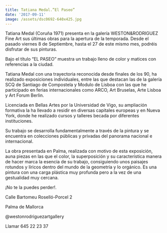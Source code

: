 ```yaml
---
title: Tatiana Medal.”El Paseo”
date: '2017-09-11'
image: /assets/dsc0692-640x425.jpg
---
```

Tatiana Medal (Coruña 1971) presenta en la galería WESTON&RODRIGUEZ Fine Art sus últimas obras para la apertura de la temporada. Desde el pasado viernes 8 de Septiembre, hasta el 27 de este mismo mes, podréis disfrutar de sus pinturas.



Bajo el título “EL PASEO” muestra un trabajo lleno de color y matices con referencias a la ciudad.



Tatiana Medal  con una trayectoria reconocida desde finales de los 90, ha realizado exposiciones individuales, entre las que destacan las de la galería SCQ de Santiago de Compostela y Modulo de Lisboa con las que he participado en ferias internacionales como ARCO, Art Bruselas, Arte Lisboa y Art Forum Berlin.



Licenciada en Bellas Artes por la Universidad de Vigo, su ampliación formativa la ha llevado a residir en diversas capitales europeas y en Nueva York, donde he realizado cursos y talleres becada por diferentes instituciones.



Su trabajo se desarrolla fundamentalmente a través de la pintura y se encuentra en colecciones públicas y privadas del panorama nacional e internacional.



La obra presentada en Palma, realizada con motivo de esta exposición, auna piezas en las que el color, la superposición y su característica manera de hacer marca la esencia de su trabajo, consiguiendo unos paisajes rotundos y líricos dentro del mundo de la geometría y lo orgánico. Es una pintura con una carga plástica muy profunda pero a la vez de una gestualidad muy cercana.



¡No te la puedes perder!.



Calle Bartomeu Roselló-Porcel 2



Palma de Mallorca



@westonrodriguezartgallery



Llamar 645 22 23 37
